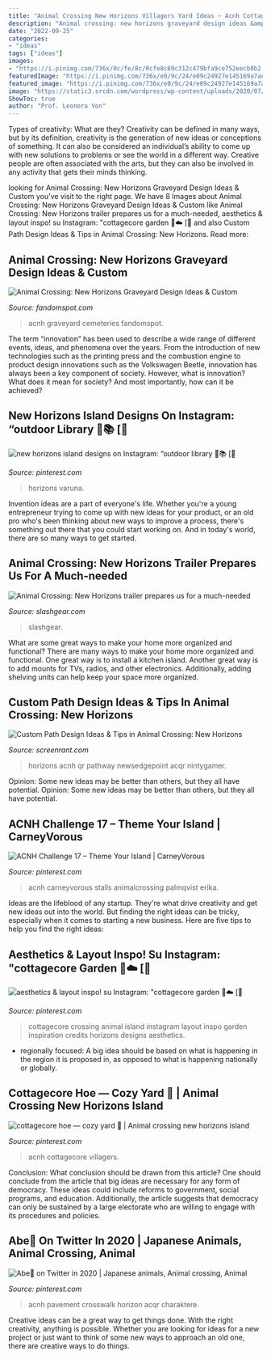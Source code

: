 ```yaml
---
title: "Animal Crossing New Horizons Villagers Yard Ideas ~ Acnh Cottagecore Villagers"
description: "Animal crossing: new horizons graveyard design ideas &amp; custom"
date: "2022-09-25"
categories:
- "ideas"
tags: ["ideas"]
images:
- "https://i.pinimg.com/736x/0c/fe/8c/0cfe8c69c312c479bfa9ce752eecb0b2.jpg"
featuredImage: "https://i.pinimg.com/736x/e0/9c/24/e09c24927e145169a7aec6994e7b2363.jpg"
featured_image: "https://i.pinimg.com/736x/e0/9c/24/e09c24927e145169a7aec6994e7b2363.jpg"
image: "https://static3.srcdn.com/wordpress/wp-content/uploads/2020/07/Animal-Crossing-New-Horizons-pathway.jpg"
ShowToc: true
author: "Prof. Leonora Von"
---
```



Types of creativity: What are they?
Creativity can be defined in many ways, but by its definition, creativity is the generation of new ideas or conceptions of something. It can also be considered an individual’s ability to come up with new solutions to problems or see the world in a different way. Creative people are often associated with the arts, but they can also be involved in any activity that gets their minds thinking.

	

		
looking for Animal Crossing: New Horizons Graveyard Design Ideas &amp; Custom you've visit to the right page. We have 8 Images about Animal Crossing: New Horizons Graveyard Design Ideas &amp; Custom like Animal Crossing: New Horizons trailer prepares us for a much-needed, aesthetics &amp; layout inspo! su Instagram: &quot;cottagecore garden 🍃☁️ [🌻 and also Custom Path Design Ideas &amp; Tips in Animal Crossing: New Horizons. Read more:
		
    
## Animal Crossing: New Horizons Graveyard Design Ideas &amp; Custom

<img loading=lazy src="https://static.fandomspot.com/images/02/11891/09-skeleton-cemetery-idea-acnh.jpg" onerror="this.onerror=null;this.src='https://tse1.mm.bing.net/th?id=OIP.dHdKkbAGEL6m_DPpuftMugHaEK&amp;pid=15.1';" alt="Animal Crossing: New Horizons Graveyard Design Ideas &amp; Custom">

_Source: fandomspot.com_

>acnh graveyard cemeteries fandomspot. 

	

The term “innovation” has been used to describe a wide range of different events, ideas, and phenomena over the years. From the introduction of new technologies such as the printing press and the combustion engine to product design innovations such as the Volkswagen Beetle, innovation has always been a key component of society. However, what is innovation? What does it mean for society? And most importantly, how can it be achieved?

    
## New Horizons Island Designs On Instagram: “outdoor Library 🍂📚 [🌻

<img loading=lazy src="https://i.pinimg.com/736x/4d/61/3f/4d613f59e99228f8a17705295cb466b4.jpg" onerror="this.onerror=null;this.src='https://tse2.mm.bing.net/th?id=OIP.aZdYifX8G-ew9vhCMXMzXQHaFs&amp;pid=15.1';" alt="new horizons island designs on Instagram: “outdoor library 🍂📚 [🌻">

_Source: pinterest.com_

>horizons varuna. 

	

Invention ideas are a part of everyone's life. Whether you're a young entrepreneur trying to come up with new ideas for your product, or an old pro who's been thinking about new ways to improve a process, there's something out there that you could start working on. And in today's world, there are so many ways to get started.

    
## Animal Crossing: New Horizons Trailer Prepares Us For A Much-needed

<img loading=lazy src="https://www.slashgear.com/wp-content/uploads/2020/03/Animal-Crossing-New-Horizons-town.jpg" onerror="this.onerror=null;this.src='https://tse1.mm.bing.net/th?id=OIP.8-637cs1LnvpvUl1f2jCzwHaEI&amp;pid=15.1';" alt="Animal Crossing: New Horizons trailer prepares us for a much-needed">

_Source: slashgear.com_

>slashgear. 

	

What are some great ways to make your home more organized and functional?
There are many ways to make your home more organized and functional. One great way is to install a kitchen island. Another great way is to add mounts for TVs, radios, and other electronics. Additionally, adding shelving units can help keep your space more organized.

    
## Custom Path Design Ideas &amp; Tips In Animal Crossing: New Horizons

<img loading=lazy src="https://static3.srcdn.com/wordpress/wp-content/uploads/2020/07/Animal-Crossing-New-Horizons-pathway.jpg" onerror="this.onerror=null;this.src='https://tse4.mm.bing.net/th?id=OIP.KUfFpTKf2IG0dsgfgOK2HgHaDt&amp;pid=15.1';" alt="Custom Path Design Ideas &amp; Tips in Animal Crossing: New Horizons">

_Source: screenrant.com_

>horizons acnh qr pathway newsedgepoint acqr nintygamer. 

	

Opinion: Some new ideas may be better than others, but they all have potential.
Opinion: Some new ideas may be better than others, but they all have potential.

    
## ACNH Challenge 17 – Theme Your Island | CarneyVorous

<img loading=lazy src="https://i.pinimg.com/736x/0c/fe/8c/0cfe8c69c312c479bfa9ce752eecb0b2.jpg" onerror="this.onerror=null;this.src='https://tse2.mm.bing.net/th?id=OIP.NGbW78pGHvdzSRqGfXN-wQHaIB&amp;pid=15.1';" alt="ACNH Challenge 17 – Theme Your Island | CarneyVorous">

_Source: pinterest.com_

>acnh carneyvorous stalls animalcrossing palmqvist erika. 

	

Ideas are the lifeblood of any startup. They're what drive creativity and get new ideas out into the world. But finding the right ideas can be tricky, especially when it comes to starting a new business. Here are five tips to help you find the right ideas: 

    
## Aesthetics &amp; Layout Inspo! Su Instagram: &quot;cottagecore Garden 🍃☁️ [🌻

<img loading=lazy src="https://i.pinimg.com/736x/1d/0a/a0/1d0aa0b6f746f125f77d3f1d65d6030f.jpg" onerror="this.onerror=null;this.src='https://tse1.mm.bing.net/th?id=OIP.acBdVyt6VU3sghlBb6nh8QHaHa&amp;pid=15.1';" alt="aesthetics &amp; layout inspo! su Instagram: &quot;cottagecore garden 🍃☁️ [🌻">

_Source: pinterest.com_

>cottagecore crossing animal island instagram layout inspo garden inspiration credits horizons designs aesthetics. 

	

- regionally focused: A big idea should be based on what is happening in the region it is proposed in, as opposed to what is happening nationally or globally.

    
## Cottagecore Hoe — Cozy Yard 🌿 | Animal Crossing New Horizons Island

<img loading=lazy src="https://i.pinimg.com/736x/40/37/d7/4037d735dc6a17956b46d2280ff0bbec.jpg" onerror="this.onerror=null;this.src='https://tse1.mm.bing.net/th?id=OIP.Gh9ah4JZBQU5O-ptypXNGAHaE8&amp;pid=15.1';" alt="cottagecore hoe — cozy yard 🌿 | Animal crossing new horizons island">

_Source: pinterest.com_

>acnh cottagecore villagers. 

	

Conclusion: What conclusion should be drawn from this article?
One should conclude from the article that big ideas are necessary for any form of democracy. These ideas could include reforms to government, social programs, and education. Additionally, the article suggests that democracy can only be sustained by a large electorate who are willing to engage with its procedures and policies.

    
## Abe💫 On Twitter In 2020 | Japanese Animals, Animal Crossing, Animal

<img loading=lazy src="https://i.pinimg.com/736x/e0/9c/24/e09c24927e145169a7aec6994e7b2363.jpg" onerror="this.onerror=null;this.src='https://tse2.mm.bing.net/th?id=OIP.O_ST3k1uuBBVCX0XNkmuDgHaD-&amp;pid=15.1';" alt="Abe💫 on Twitter in 2020 | Japanese animals, Animal crossing, Animal">

_Source: pinterest.com_

>acnh pavement crosswalk horizon acqr charaktere. 

	

Creative ideas can be a great way to get things done. With the right creativity, anything is possible. Whether you are looking for ideas for a new project or just want to think of some new ways to approach an old one, there are creative ways to do things.

